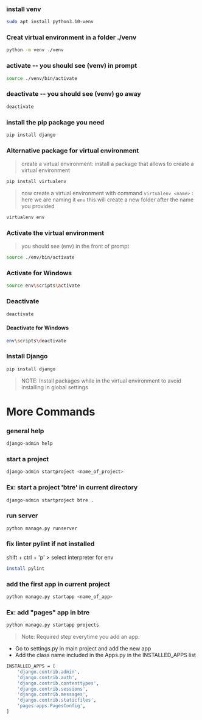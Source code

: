 ### install venv
```sh
sudo apt install python3.10-venv
```
### Creat virtual environment in a folder ./venv
```sh
python -m venv ./venv
```
### activate  -- you should see (venv) in prompt
```sh
source ./venv/bin/activate
```
### deactivate  -- you should see (venv) go away
```sh
deactivate
```
### install the pip package you need
```sh
pip install django
```

### Alternative package for virtual environment
>create a virtual environment: install a package that allows to create a virtual environment
```sh
pip install virtualenv
```
>  now create a virtual environment with command `virtualenv <name>` : here we are naming it `env`
>  this will create a new folder after the name you provided
```sh
virtualenv env
```
### Activate the virtual environment
>you should see (env) in the front of prompt
```sh
source ./env/bin/activate
```
### Activate for Windows
```sh
source env\scripts\activate
```
### Deactivate
```sh
deactivate
```
#### Deactivate for Windows
```sh
env\scripts\deactivate
```

### Install Django 
```sh
pip install django
```
> NOTE:  Install packages while in the virtual environment to avoid installing in global settings

# More Commands

### general help
```sh
django-admin help
```
### start a project
```sh
django-admin startproject <name_of_project>
```

### Ex:  start a project 'btre' in current directory
```sh
django-admin startproject btre .   
```
### run server
```sh
python manage.py runserver
```

### fix linter pylint if not installed
shift + ctrl + 'p'  > select interpreter for env
```sh
install pylint
```
### add the first app in current project
```sh
python manage.py startapp <name_of_app>
```
### Ex: add "pages" app in btre
```sh
python manage.py startapp projects
```

> Note: Required step everytime you add an app:
- Go to settings.py in main project and add the new app 
- Add the class name included in the Apps.py in the INSTALLED_APPS list

```sh
INSTALLED_APPS = [
    'django.contrib.admin',
    'django.contrib.auth',
    'django.contrib.contenttypes',
    'django.contrib.sessions',
    'django.contrib.messages',
    'django.contrib.staticfiles',
    'pages.apps.PagesConfig',
]
```
